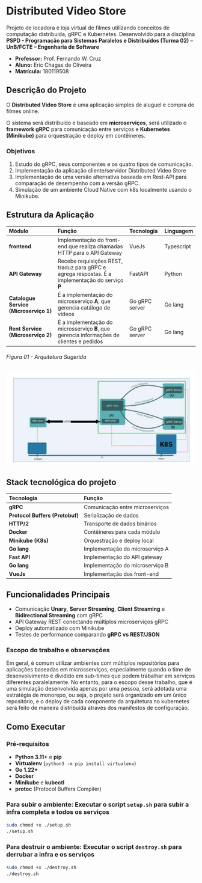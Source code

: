 # Distributed Video Store

Projeto de locadora e loja virtual de filmes utilizando conceitos de computação distribuida, gRPC e Kubernetes. Desenvolvido para a disciplina **PSPD - Programação para Sistemas Paralelos e Distribuídos (Turma 02)** – **UnB/FCTE – Engenharia de Software** 

- **Professor:** Prof. Fernando W. Cruz  
- **Aluno:** Eric Chagas de Oliveira  
- **Matrícula:** 180119508

## Descrição do Projeto

O **Distributed Video Store** é uma aplicação simples de aluguel e compra de filmes online. 

O sistema será distribuído e baseado em **microserviços**, será utilizado o **framework gRPC** para comunicação entre serviços e **Kubernetes (Minikube)** para orquestração e deploy em contêineres.

### Objetivos

1. Estudo do gRPC, seus componentes e os quatro tipos de comunicação.
2. Implementação da aplicação cliente/servidor Distributed Video Store
3. Implementação de uma versão alternativa baseada em Rest-API para comparação de desempenho com a versão gRPC.
4. Simulação de um ambiente Cloud Native com k8s localmente usando o Minikube.

## Estrutura da Aplicação

| Módulo | Função | Tecnologia | Linguagem |
| :--- | :--- | :--- | :--- |
| **frontend** | Implementação do front-end que realiza chamadas HTTP para o API Gateway | VueJs | Typescript |
| **API Gateway** | Recebe requisições REST, traduz para gRPC e agrega respostas. É a implementação do serviço **P** | FastAPI | Python |
| **Catalogue Service (Microserviço 1)** | É a implementação do microsserviço **A**, que gerencia catálogo de vídeos | Go gRPC server | Go lang |
| **Rent Service (Microserviço 2)** | É a implementação do microsserviço **B**, que  gerencia informações de clientes e pedidos | Go gRPC server | Go lang |


###### Figura 01 - Arquitetura Sugerida
![proj architecture](assets/architecture.png)

## Stack tecnológica do projeto

| Tecnologia | Função |
| :--- | :--- | 
| **gRPC** | Comunicação entre microserviços |
| **Protocol Buffers (Protobuf)** | Serialização de dados |
| **HTTP/2** | Transporte de dados binários |
| **Docker** | Contêineres para cada módulo |
| **Minikube (K8s)** | Orquestração e deploy local |
| **Go lang** | Implementação do microserviço A |
|**Fast API**| Implementação do API gateway |
| **Go lang** | Implementação do microserviço B |
| **VueJs** | Implementação dos front-end |


## Funcionalidades Principais

- Comunicação **Unary**, **Server Streaming**, **Client Streaming** e **Bidirectional Streaming** com gRPC  
- API Gateway REST conectando múltiplos microserviços gRPC  
- Deploy automatizado com Minikube  
- Testes de performance comparando **gRPC vs REST/JSON**

### Escopo do trabalho e observações

Em geral, é comum utilizar ambientes com múltiplos repositórios para aplicações baseadas em microsserviços, especialmente quando o time de desenvolvimento é dividido em sub-times que podem trabalhar em serviços diferentes paralelamente. No entanto, para o escopo desse trabalho, que é uma simulação desenvolvida apenas por uma pessoa, será adotada uma estratégia de monorepo, ou seja, o projeto será organizado em um único repositório, e o deploy de cada componente da arquitetura no kubernetes será feito de maneira distribuída através dos manifestos de configuração.

## Como Executar 

### Pré-requisitos

- **Python 3.11+** e **pip**
- **Virtualenv** (`python3 -m pip install virtualenv`)
- **Go 1.22+**
- **Docker**
- **Minikube** e **kubectl**
- **protoc** (Protocol Buffers Compiler)

### Para subir o ambiente: Executar o script `setup.sh` para subir a infra completa e todos os serviços

```bash
sudo chmod +x ./setup.sh
./setup.sh
```

### Para destruir o ambiente: Executar o script `destroy.sh` para derrubar a infra e os serviços

```bash
sudo chmod +x ./destroy.sh
./destroy.sh
```

